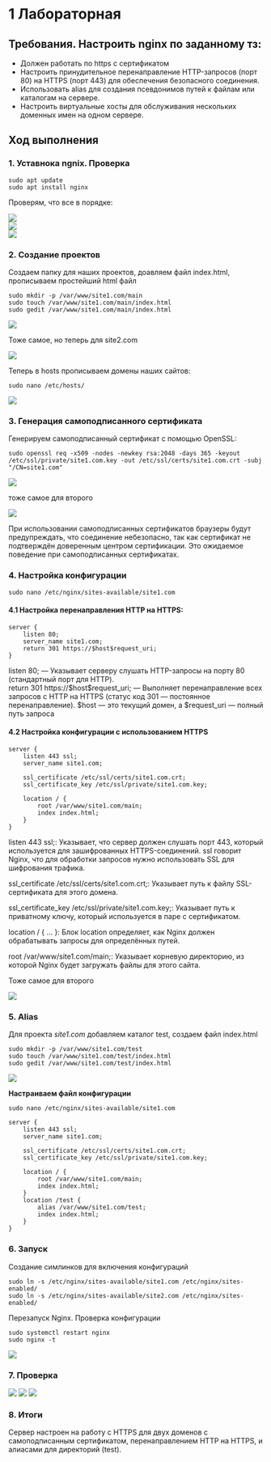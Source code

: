 # 1 Лабораторная
## Требования. Настроить nginx по заданному тз:
- Должен работать по https c сертификатом
- Настроить принудительное перенаправление HTTP-запросов (порт 80) на HTTPS (порт 443) для обеспечения безопасного соединения.
- Использовать alias для создания псевдонимов путей к файлам или каталогам на сервере.
- Настроить виртуальные хосты для обслуживания нескольких доменных имен на одном сервере.

## Ход выполнения
### 1. Уставнока ngnix. Проверка
```
sudo apt update
sudo apt install nginx
```
<p>Проверям, что все в порядке:</p>
<img src='assets/1.png'><br>
<img src='assets/2.png'><br>
<img src='assets/3.png'><br>

### 2. Создание проектов
Создаем папку для наших проектов, доавляем файл index.html, прописываем простейший html файл
```
sudo mkdir -p /var/www/site1.com/main
sudo touch /var/www/site1.com/main/index.html
sudo gedit /var/www/site1.com/main/index.html
```
<img src='assets/5.png'><br>
<p>Тоже самое, но теперь для site2.com</p>
<img src='assets/6.png'><br>

<p>Теперь в hosts прописываем домены наших сайтов: </p>

```
sudo nano /etc/hosts/
```
<img src='assets/7.png'>

### 3. Генерация самоподписанного сертификата
<p>Генерируем самоподписанный сертификат с помощью OpenSSL:</p>

```
sudo openssl req -x509 -nodes -newkey rsa:2048 -days 365 -keyout /etc/ssl/private/site1.com.key -out /etc/ssl/certs/site1.com.crt -subj "/CN=site1.com"
```
<img src='assets/8.png'>
<p>тоже самое для второго</p>
<img src='assets/9.png'>
<p>При использовании самоподписанных сертификатов браузеры будут предупреждать, что соединение небезопасно, так как сертификат не подтверждён доверенным центром сертификации. Это ожидаемое поведение при самоподписанных сертификатах.</p>

### 4. Настройка конфигурации
```
sudo nano /etc/nginx/sites-available/site1.com
```
#### 4.1 Настройка перенаправления HTTP на HTTPS:
```
server {
    listen 80;
    server_name site1.com;
    return 301 https://$host$request_uri;
}
```
<p>listen 80; — Указывает серверу слушать HTTP-запросы на порту 80 (стандартный порт для HTTP).<br>
return 301 https://$host$request_uri; — Выполняет перенаправление всех запросов с HTTP на HTTPS (статус код 301 — постоянное перенаправление). $host — это текущий домен, а $request_uri — полный путь запроса </p>

#### 4.2 Настройка конфигурации с использованием HTTPS
```
server {
    listen 443 ssl;
    server_name site1.com;

    ssl_certificate /etc/ssl/certs/site1.com.crt;
    ssl_certificate_key /etc/ssl/private/site1.com.key;

    location / {
        root /var/www/site1.com/main;
        index index.html;
    }
}
```
<p>
listen 443 ssl;: Указывает, что сервер должен слушать порт 443, который используется для зашифрованных HTTPS-соединений.  ssl говорит Nginx, что для обработки запросов нужно использовать SSL для шифрования трафика.<br>

ssl_certificate /etc/ssl/certs/site1.com.crt;: Указывает путь к файлу SSL-сертификата для этого домена.<br>

ssl_certificate_key /etc/ssl/private/site1.com.key;: Указывает путь к приватному ключу, который используется в паре с сертификатом. <br>

location / { ... }: Блок location определяет, как Nginx должен обрабатывать запросы для определённых путей. <br>

root /var/www/site1.com/main;: Указывает корневую директорию, из которой Nginx будет загружать файлы для этого сайта.
</p>
<p>Тоже самое для второго</p>
<img src='assets/10.png'>

### 5. Alias
<p>Для проекта <i>site1.com</i> добавляем каталог test, создаем файл index.html</p>

```
sudo mkdir -p /var/www/site1.com/test
sudo touch /var/www/site1.com/test/index.html
sudo gedit /var/www/site1.com/test/index.html

```
<img src='assets/11.png'>
<p><b>Настраиваем файл конфигурации</b></p>

```
sudo nano /etc/nginx/sites-available/site1.com
```
```
server {
    listen 443 ssl;
    server_name site1.com;

    ssl_certificate /etc/ssl/certs/site1.com.crt;
    ssl_certificate_key /etc/ssl/private/site1.com.key;

    location / {
        root /var/www/site1.com/main;
        index index.html;
    }
    location /test {
        alias /var/www/site1.com/test;
        index index.html;
    }
}
```

### 6. Запуск
<p>Создание симлинков для включения конфигураций</p>

```
sudo ln -s /etc/nginx/sites-available/site1.com /etc/nginx/sites-enabled/
sudo ln -s /etc/nginx/sites-available/site2.com /etc/nginx/sites-enabled/
```
<p>Перезапуск Nginx. Проверка конфигурации</p>

```
sudo systemctl restart nginx
sudo nginx -t
```
<img src='assets/12.png'>

### 7. Проверка
<img src='assets/13.png'>
<img src='assets/14.png'>
<img src='assets/15.png'>

### 8. Итоги
<p>Сервер настроен на работу с HTTPS для двух доменов с самоподписанным сертификатом, перенаправлением HTTP на HTTPS, и алиасами для директорий (test).</p>